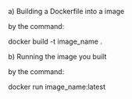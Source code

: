 a) Building a Dockerfile into a image

by the command:

docker build -t image_name .

b) Running the image you built

by the command:

docker run image_name:latest
